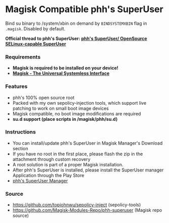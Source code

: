 # Magisk Compatible phh's SuperUser

Bind su binary to /system/xbin on demand by `BINDSYSTEMXBIN` flag in `.magisk`. Disabled by default.

**Official thread to phh's SuperUser: [phh's SuperUser/ OpenSource SELinux-capable SuperUser](http://forum.xda-developers.com/showthread.php?t=3216394)**

### Requirements
- **Magisk is required to be installed on your device!**
- **[Magisk - The Universal Systemless Interface](http://forum.xda-developers.com/android/software/mod-magisk-v1-universal-systemless-t3432382)**

### Features
- phh's 100% open source root
- Packed with my own sepolicy-injection tools, which support live patching to work on small boot image devices
- Magisk compatible, no boot image modifications are required
- **su.d support (place scripts in /magisk/phh/su.d)**

### Instructions
- You can install/update phh's SuperUser in Magisk Manager's Download section
- If you have no root in the first place, please flash the zip in the attachment through custom recovery
- A root solution is part of a proper Magisk installation.
- After phh's SuperUser is installed, please install the SuperUser manager Application through the Play Store
- [phh's SuperUser Manager](https://play.google.com/store/apps/details?id=me.phh.superuser)

### Source
- <https://github.com/topjohnwu/sepolicy-inject> (sepolicy-tools)
- <https://github.com/Magisk-Modules-Repo/phh-superuser> (Magisk repo source)
